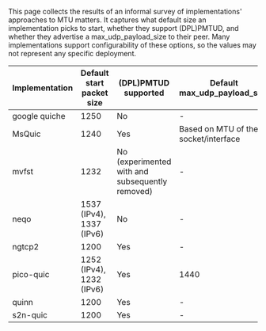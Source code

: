 This page collects the results of an informal survey of implementations' approaches to MTU matters. It captures what default size an implementation picks to start, whether they support (DPL)PMTUD, and whether they advertise a max_udp_payload_size to their peer. Many implementations support configurability of these options, so the values may not represent any specific deployment.

| Implementation | Default start packet size | (DPL)PMTUD supported | Default max_udp_payload_size |
| - | - | - | -|
| google quiche | 1250 | No | - |
| MsQuic | 1240 | Yes | Based on MTU of the socket/interface |
| mvfst | 1232 | No (experimented with and subsequently removed) | - |
| neqo | 1537 (IPv4), 1337 (IPv6) | No | - |
| ngtcp2 | 1200 | Yes | - |
| pico-quic | 1252 (IPv4), 1232 (IPv6) | Yes | 1440 |
| quinn | 1200 | Yes | - |
| s2n-quic | 1200 | Yes | - |